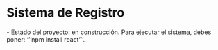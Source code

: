 <h1>Sistema de Registro</h1>
- Estado del proyecto: en construcción.
Para ejecutar el sistema, debes poner: ‘’’npm install react’’’.
